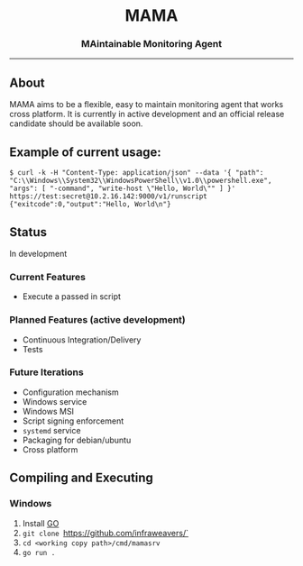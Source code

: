 <h1 align="center">MAMA</h1>
<h3 align="center">MAintainable Monitoring Agent</h3>

---

## About

MAMA aims to be a flexible, easy to maintain monitoring agent that works cross platform. It is currently in active development and an official release candidate should be available soon.


## Example of current usage:

```
$ curl -k -H "Content-Type: application/json" --data '{ "path": "C:\\Windows\\System32\\WindowsPowerShell\\v1.0\\powershell.exe", "args": [ "-command", "write-host \"Hello, World\"" ] }' https://test:secret@10.2.16.142:9000/v1/runscript
{"exitcode":0,"output":"Hello, World\n"}

```

## Status

In development

### Current Features

* Execute a passed in script

### Planned Features (active development)

* Continuous Integration/Delivery
* Tests

### Future Iterations

* Configuration mechanism
* Windows service
* Windows MSI
* Script signing enforcement
* `systemd` service
* Packaging for debian/ubuntu
* Cross platform

## Compiling and Executing

### Windows

1. Install [GO](https://golang.org/doc/install)
2. `git clone `https://github.com/infraweavers/`
3. `cd <working copy path>/cmd/mamasrv`
4. `go run .` 